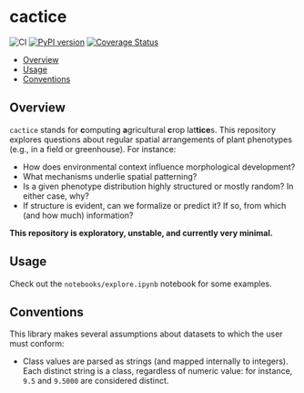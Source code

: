 # cactice

![CI](https://github.com/Computational-Plant-Science/cactice/workflows/CI/badge.svg)
[![PyPI version](https://badge.fury.io/py/cactice.svg)](https://badge.fury.io/py/cactice)
[![Coverage Status](https://coveralls.io/repos/github/Computational-Plant-Science/cactice/badge.svg?branch=main)](https://coveralls.io/github/Computational-Plant-Science/cactice?branch=main)

<!-- START doctoc generated TOC please keep comment here to allow auto update -->
<!-- DON'T EDIT THIS SECTION, INSTEAD RE-RUN doctoc TO UPDATE -->

- [Overview](#overview)
- [Usage](#usage)
- [Conventions](#conventions)

<!-- END doctoc generated TOC please keep comment here to allow auto update -->

## Overview

`cactice` stands for **c**omputing **a**gricultural **c**rop lat**tice**s. This repository explores questions about regular spatial arrangements of plant phenotypes (e.g., in a field or greenhouse). For instance:

- How does environmental context influence morphological development?
- What mechanisms underlie spatial patterning?
- Is a given phenotype distribution highly structured or mostly random? In either case, why?
- If structure is evident, can we formalize or predict it? If so, from which (and how much) information?

**This repository is exploratory, unstable, and currently very minimal.**

## Usage

Check out the `notebooks/explore.ipynb` notebook for some examples.

## Conventions

This library makes several assumptions about datasets to which the user must conform:

- Class values are parsed as strings (and mapped internally to integers). Each distinct string is a class, regardless of numeric value: for instance, `9.5` and `9.5000` are considered distinct.